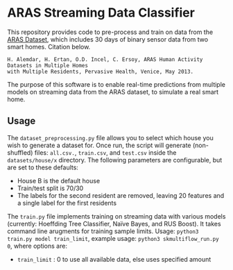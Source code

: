 # ARAS Streaming Data Classifier

This repository provides code to pre-process and train on data from the [ARAS Dataset](https://www.cmpe.boun.edu.tr/aras/), which includes 30 days of binary sensor data from two smart homes. Citation below.

```
H. Alemdar, H. Ertan, O.D. Incel, C. Ersoy, ARAS Human Activity Datasets in Multiple Homes
with Multiple Residents, Pervasive Health, Venice, May 2013. 
```

The purpose of this software is to enable real-time predictions from multiple models on streaming data from the ARAS dataset, to simulate a real smart home.

## Usage

The ```dataset_preprocessing.py``` file allows you to select which house you wish to generate a dataset for. Once run, the script will generate (non-shuffled) files: ```all.csv.```, ```train.csv```, and ```test.csv``` inside the ```datasets/house/x``` directory. The following parameters are configurable, but are set to these defaults:
* House B is the default house
* Train/test split is 70/30
* The labels for the second resident are removed, leaving 20 features and a single label for the first residents

The ```train.py``` file implements training on streaming data with various models (currently: Hoeffding Tree Classifier, Naïve Bayes, and RUS Boost). It takes command line arugments for training sample limits. Usage: ```python3 train.py model train_limit```, example usage: ```python3 skmultiflow_run.py 0```, where options are:
* ```train_limit``` : 0 to use all available data, else uses specified amount